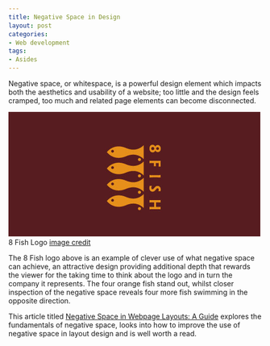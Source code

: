 ```yaml
---
title: Negative Space in Design
layout: post
categories:
- Web development
tags:
- Asides
---
```


Negative space, or whitespace, is a powerful design element which impacts both the aesthetics and usability of a website; too little and the design feels cramped, too much and related page elements can become disconnected.

![8 Fish logo which makes clever use of negative space](/img/content/eight-fish.jpg)
8 Fish Logo [image credit](http://www.logofaves.com/2009/05/8-fish/)

The 8 Fish logo above is an example of clever use of what negative space can achieve, an attractive design providing additional depth that rewards the viewer for the taking time to think about the logo and in turn the company it represents. The four orange fish stand out, whilst closer inspection of the negative space reveals four more fish swimming in the opposite direction.

This article titled [Negative Space in Webpage Layouts: A Guide](http://sixrevisions.com/web_design/negative-space-in-webpage-layouts-a-guide/) explores the fundamentals of negative space, looks into how to improve the use of negative space in layout design and is well worth a read.